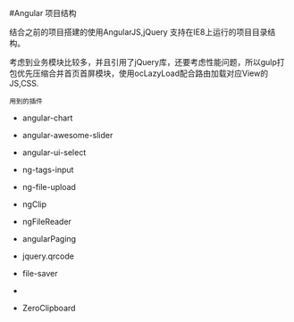 #Angular 项目结构

结合之前的项目搭建的使用AngularJS,jQuery 支持在IE8上运行的项目目录结构。

考虑到业务模块比较多，并且引用了jQuery库，还要考虑性能问题，所以gulp打包优先压缩合并首页首屏模块，使用ocLazyLoad配合路由加载对应View的JS,CSS.


`用到的插件`

* angular-chart
* angular-awesome-slider
* angular-ui-select
* ng-tags-input
* ng-file-upload
* ngClip
* ngFileReader
* angularPaging



* jquery.qrcode
* file-saver
* <html class="sortable"></html>
* ZeroClipboard

